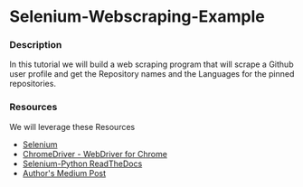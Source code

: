 # Selenium-Webscraping-Example

### Description
In this tutorial we will build a web scraping program that will scrape a Github user profile and get the Repository names and the Languages for the pinned repositories.

### Resources
We will leverage these Resources
* [Selenium](https://pypi.python.org/pypi/selenium)
* [ChromeDriver - WebDriver for Chrome](https://sites.google.com/a/chromium.org/chromedriver/downloads)
* [Selenium-Python ReadTheDocs](http://selenium-python.readthedocs.io/)
* [Author's Medium Post](https://medium.com/the-andela-way/introduction-to-web-scraping-using-selenium-7ec377a8cf72)
